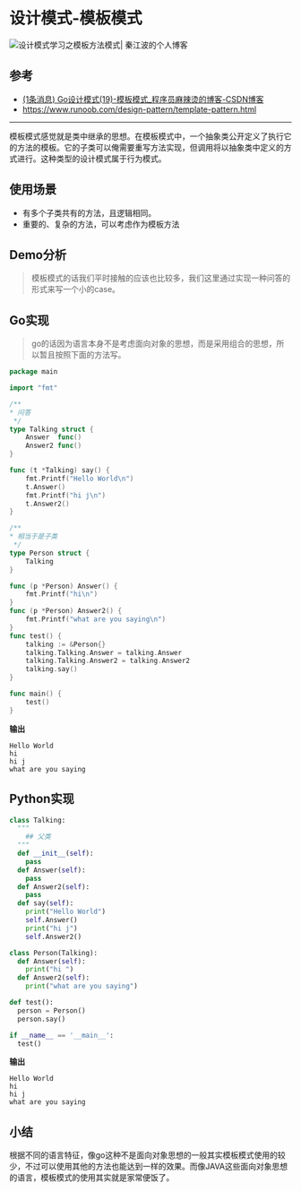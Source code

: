# 设计模式-模板模式

![设计模式学习之模板方法模式| 秦江波的个人博客](https://encrypted-tbn0.gstatic.com/images?q=tbn:ANd9GcROvkVwVzKfNAD-jWxHLk8kb8mV_y0KAeqwug&usqp=CAU)

## 参考

- [(1条消息) Go设计模式(19)-模板模式_程序员麻辣烫的博客-CSDN博客](https://blog.csdn.net/shida219/article/details/118380545)
- https://www.runoob.com/design-pattern/template-pattern.html

---

模板模式感觉就是类中继承的思想。在模板模式中，一个抽象类公开定义了执行它的方法的模板。它的子类可以俺需要重写方法实现，但调用将以抽象类中定义的方式进行。这种类型的设计模式属于行为模式。

## 使用场景

- 有多个子类共有的方法，且逻辑相同。
- 重要的、复杂的方法，可以考虑作为模板方法

## Demo分析

> 模板模式的话我们平时接触的应该也比较多，我们这里通过实现一种问答的形式来写一个小的case。

## Go实现

> go的话因为语言本身不是考虑面向对象的思想，而是采用组合的思想，所以暂且按照下面的方法写。

```go
package main

import "fmt"

/**
* 问答
 */
type Talking struct {
	Answer  func()
	Answer2 func()
}

func (t *Talking) say() {
	fmt.Printf("Hello World\n")
	t.Answer()
	fmt.Printf("hi j\n")
	t.Answer2()
}

/**
* 相当于是子类
 */
type Person struct {
	Talking
}

func (p *Person) Answer() {
	fmt.Printf("hi\n")
}
func (p *Person) Answer2() {
	fmt.Printf("what are you saying\n")
}
func test() {
	talking := &Person{}
	talking.Talking.Answer = talking.Answer
	talking.Talking.Answer2 = talking.Answer2
	talking.say()
}

func main() {
	test()
}
```

**输出**

```
Hello World
hi
hi j
what are you saying
```

## Python实现

```python
class Talking:
  """
    ## 父类
  """
  def __init__(self):
    pass
  def Answer(self):
    pass
  def Answer2(self):
    pass
  def say(self):
    print("Hello World")
    self.Answer()
    print("hi j")
    self.Answer2()

class Person(Talking):
  def Answer(self):
    print("hi ")
  def Answer2(self):
    print("what are you saying")

def test():
  person = Person()
  person.say()

if __name__ == '__main__':
  test()
```

**输出**

```
Hello World
hi
hi j
what are you saying
```

## 小结

根据不同的语言特征，像go这种不是面向对象思想的一般其实模板模式使用的较少，不过可以使用其他的方法也能达到一样的效果。而像JAVA这些面向对象思想的语言，模板模式的使用其实就是家常便饭了。